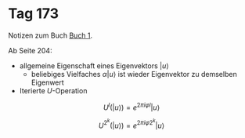 # Tag 173

Notizen zum Buch [Buch 1](../Buch1.md).

Ab Seite 204:
* allgemeine Eigenschaft eines Eigenvektors $|u\rangle$
  - beliebiges Vielfaches $\alpha |u\rangle$ ist wieder Eigenvektor zu demselben Eigenwert
* Iterierte $U$-Operation
```math
U^{l}(|u\rangle) = e^{2 \pi i \varphi l}|u\rangle
```
```math
U^{2^{k}}(|u\rangle) = e^{2 \pi i \varphi 2^{k}}|u\rangle
```
